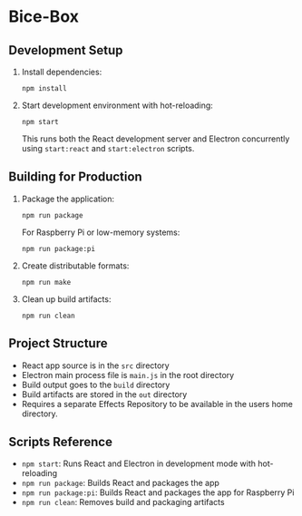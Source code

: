 # Bice-Box

## Development Setup

1. Install dependencies:
   ```
   npm install
   ```

2. Start development environment with hot-reloading:
   ```
   npm start
   ```

   This runs both the React development server and Electron concurrently using `start:react` and `start:electron` scripts.

## Building for Production

1. Package the application:
   ```
   npm run package
   ```

   For Raspberry Pi or low-memory systems:
   ```
   npm run package:pi
   ```

2. Create distributable formats:
   ```
   npm run make
   ```

3. Clean up build artifacts:
   ```
   npm run clean
   ```

## Project Structure

- React app source is in the `src` directory
- Electron main process file is `main.js` in the root directory
- Build output goes to the `build` directory
- Build artifacts are stored in the `out` directory
- Requires a separate Effects Repository to be available in the users home directory.

## Scripts Reference

- `npm start`: Runs React and Electron in development mode with hot-reloading
- `npm run package`: Builds React and packages the app
- `npm run package:pi`: Builds React and packages the app for Raspberry Pi
- `npm run clean`: Removes build and packaging artifacts